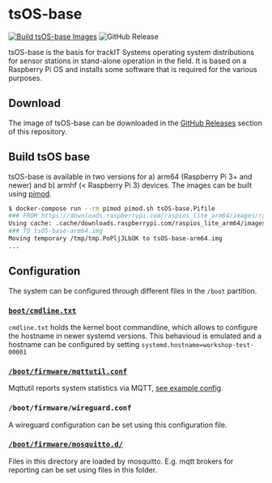 # tsOS-base
[![Build tsOS-base Images](https://github.com/trackIT-Systems/tsOS-base/actions/workflows/build.yml/badge.svg)](https://github.com/trackIT-Systems/tsOS-base/actions/workflows/build.yml)
![GitHub Release](https://img.shields.io/github/v/release/trackIT-Systems/tsOS-base)

tsOS-base is the basis for trackIT Systems operating system distributions for sensor stations in stand-alone operation in the field. It is based on a Raspberry Pi OS and installs some software that is required for the various purposes.

## Download

The image of tsOS-base can be downloaded in the [GitHub Releases](https://github.com/trackIT-Systems/tsOS-base/releases) section of this repository. 

## Build tsOS base

tsOS-base is available in two versions for a) arm64 (Raspberry Pi 3+ and newer) and b) armhf (< Raspberry Pi 3) devices. The images can be built using [pimod](https://github.com/Nature40/pimod).

```sh
$ docker-compose run --rm pimod pimod.sh tsOS-base.Pifile
### FROM https://downloads.raspberrypi.com/raspios_lite_arm64/images/raspios_lite_arm64-2023-10-10/2023-10-10-raspios-bookworm-arm64-lite.img.xz
Using cache: .cache/downloads.raspberrypi.com/raspios_lite_arm64/images/raspios_lite_arm64-2023-10-10/2023-10-10-raspios-bookworm-arm64-lite.img.xz
### TO tsOS-base-arm64.img
Moving temporary /tmp/tmp.PoPljJLbOK to tsOS-base-arm64.img
...
```

## Configuration

The system can be configured through different files in the `/boot` partition.

### [`boot/cmdline.txt`](boot/cmdline.txt)

`cmdline.txt` holds the kernel boot commandline, which allows to configure the hostname in newer systemd versions. This behavioud is emulated and a hostname can be configured by setting `systemd.hostname=workshop-test-00001`

### [`/boot/firmware/mqttutil.conf`](boot/mqttutil.conf)

Mqttutil reports system statistics via MQTT, [see example config](https://github.com/trackIT-Systems/pymqttutil/blob/main/etc/mqttutil.conf).

### `/boot/firmware/wireguard.conf`

A wireguard configuration can be set using this configuration file. 

### [`/boot/firmware/mosquitto.d/`](boot/firmware/mosquitto.d/)

Files in this directory are loaded by mosquitto. E.g. mqtt brokers for reporting can be set using files in this folder.
